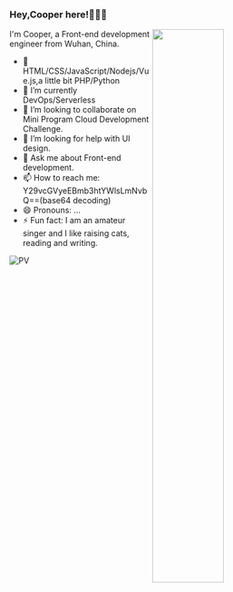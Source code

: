 ### Hey,Cooper here!👨🏻‍💻

[<img align="right" width="50%" src="https://github-readme-stats.vercel.app/api?username=cooper1x&show_icons=true">](https://github-readme-stats.vercel.app/api?username=cooper1x&show_icons=true)
I'm Cooper, a Front-end development engineer from Wuhan, China.
- 🔭 HTML/CSS/JavaScript/Nodejs/Vue.js,a little bit PHP/Python
- 🌱 I’m currently DevOps/Serverless
- 👯 I’m looking to collaborate on Mini Program Cloud Development Challenge.
- 🤔 I’m looking for help with UI design.
- 💬 Ask me about Front-end development.
- 📫 How to reach me: Y29vcGVyeEBmb3htYWlsLmNvbQ==(base64 decoding)
- 😄 Pronouns: ...
- ⚡ Fun fact: I am an amateur singer and I like raising cats, reading and writing.

![PV](https://visitor-badge.glitch.me/badge?page_id=cooper1x.readme)
